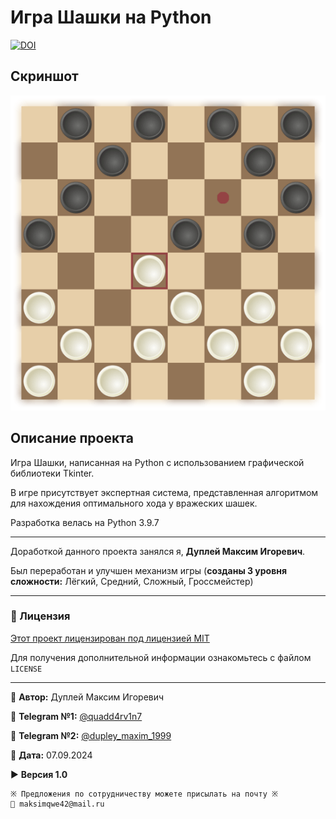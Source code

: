 # Игра Шашки на Python

[![DOI](https://zenodo.org/badge/599624798.svg)](https://doi.org/10.5281/zenodo.17264476)

## Скриншот

<p align="center">
  <img src="https://github.com/Kicshikxo/Python-checkers/blob/master/screenshot.png?raw=true" alt="Gameplay screenshot"/>
</p>

## Описание проекта
Игра Шашки, написанная на Python с использованием графической библиотеки Tkinter.

В игре присутствует экспертная система, представленная алгоритмом для нахождения оптимального хода у вражеских шашек.

Разработка велась на Python 3.9.7

---

Доработкой данного проекта занялся я, **Дуплей Максим Игоревич**.

Был переработан и улучшен механизм игры (**созданы 3 уровня сложности:** Лёгкий, Средний, Сложный, Гроссмейстер)

---

### 📄 Лицензия

[Этот проект лицензирован под лицензией MIT](LICENCE)

Для получения дополнительной информации ознакомьтесь с файлом `LICENSE`

---

💼 **Автор:** Дуплей Максим Игоревич

📲 **Telegram №1:** [@quadd4rv1n7](https://t.me/quadd4rv1n7)

📲 **Telegram №2:** [@dupley_maxim_1999](https://t.me/dupley_maxim_1999)

📅 **Дата:** 07.09.2024

▶️ **Версия 1.0**

```textline
※ Предложения по сотрудничеству можете присылать на почту ※
📧 maksimqwe42@mail.ru
```
